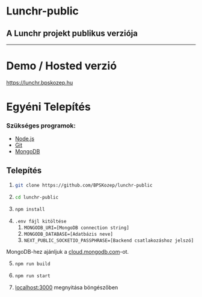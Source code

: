 # Lunchr-public

## A Lunchr projekt publikus verziója

---

# Demo / Hosted verzió

https://lunchr.bpskozep.hu


# Egyéni Telepítés

### Szükséges programok:
- [Node.js](https://nodejs.org/en/)
- [Git](https://git-scm.com/)
- [MongoDB](https://www.mongodb.com/)

## Telepítés

1. ```sh
   git clone https://github.com/BPSKozep/lunchr-public
   ```
2. ```sh
   cd lunchr-public
   ```
3. ```sh
   npm install
   ```
4. `.env fájl kitöltése`
    1. `MONGODB_URI=[MongoDB connection string]`
    2. `MONGODB_DATABASE=[Adatbázis neve]`
    3. `NEXT_PUBLIC_SOCKETIO_PASSPHRASE=[Backend csatlakozáshoz jelszó]`

MongoDB-hez ajánljuk a [cloud.mongodb.com](https://cloud.mongodb.com/)-ot.

5. ```sh
   npm run build
   ```
6. ```sh
   npm run start
   ```
7. [localhost:3000](http://localhost:3000) megnyitása böngészőben
